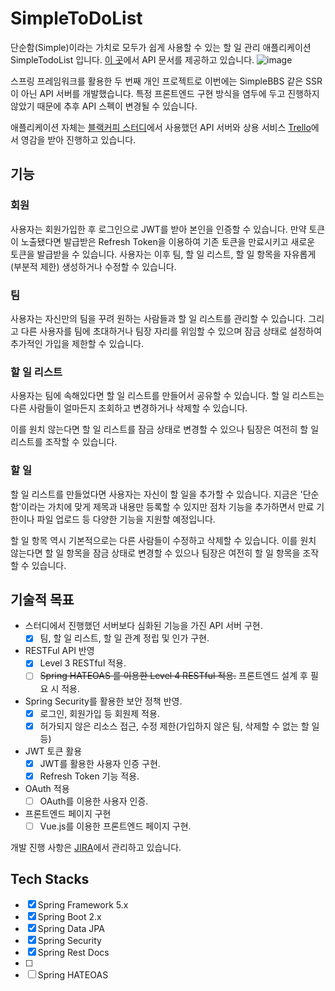 # SimpleToDoList
단순함(Simple)이라는 가치로 모두가 쉽게 사용할 수 있는 할 일 관리 애플리케이션 SimpleTodoList 입니다.
[이 곳](https://simple-todolist-springboot.herokuapp.com/docs/index.html)에서 API 문서를 제공하고 있습니다.
![image](https://user-images.githubusercontent.com/12295334/140961052-ead40ae9-e368-43fb-9f96-260cf6d81df1.png)

스프링 프레임워크를 활용한 두 번째 개인 프로젝트로 이번에는 SimpleBBS 같은 SSR이 아닌 API 서버를 개발했습니다. 특정 프론트엔드 구현 방식을 염두에 두고 진행하지 않았기 때문에
추후 API 스펙이 변경될 수 있습니다.

애플리케이션 자체는 [블랙커피 스터디](https://edu.nextstep.camp/s/YDLr4omo/)에서 사용했던 API 서버와 상용 서비스 [Trello](https://trello.com/)에서 영감을 받아 진행하고 있습니다.

## 기능
### 회원
사용자는 회원가입한 후 로그인으로 JWT를 받아 본인을 인증할 수 있습니다. 만약 토큰이 노출됐다면 발급받은 Refresh Token을 이용하여 기존 토큰을 만료시키고 새로운 토큰을 발급받을 수 있습니다.
사용자는 이후 팀, 할 일 리스트, 할 일 항목을 자유롭게(부분적 제한) 생성하거나 수정할 수 있습니다.

### 팀
사용자는 자신만의 팀을 꾸려 원하는 사람들과 할 일 리스트를 관리할 수 있습니다. 그리고 다른 사용자를 팀에 초대하거나 팀장 자리를 위임할 수 있으며 잠금 상태로 설정하여 추가적인 가입을 제한할 수 있습니다.

### 할 일 리스트
사용자는 팀에 속해있다면 할 일 리스트를 만들어서 공유할 수 있습니다. 할 일 리스트는 다른 사람들이 얼마든지 조회하고 변경하거나 삭제할 수 있습니다.

이를 원치 않는다면 할 일 리스트를 잠금 상태로 변경할 수 있으나 팀장은 여전히 할 일 리스트를 조작할 수 있습니다.

### 할 일
할 일 리스트를 만들었다면 사용자는 자신이 할 일을 추가할 수 있습니다. 지금은 '단순함'이라는 가치에 맞게 제목과 내용만 등록할 수 있지만 점차 기능을 추가하면서 만료 기한이나 파일 업로드 등 다양한 기능을 지원할 예정입니다.

할 일 항목 역시 기본적으로는 다른 사람들이 수정하고 삭제할 수 있습니다. 이를 원치 않는다면 할 일 항목을 잠금 상태로 변경할 수 있으나 팀장은 여전히 할 일 항목을 조작할 수 있습니다.

## 기술적 목표
- 스터디에서 진행했던 서버보다 심화된 기능을 가진 API 서버 구현.
  - [X] 팀, 할 일 리스트, 할 일 관계 정립 및 인가 구현.
- RESTFul API 반영
  - [X] Level 3 RESTful 적용.
  - [ ] ~~Spring HATEOAS 를 이용한 Level 4 RESTful 적용.~~ 프론트엔드 설계 후 필요 시 적용.
- Spring Security를 활용한 보안 정책 반영.
  - [X] 로그인, 회원가입 등 회원제 적용.
  - [X] 허가되지 않은 리소스 접근, 수정 제한(가입하지 않은 팀, 삭제할 수 없는 할 일 등)
- JWT 토큰 활용
  - [X] JWT를 활용한 사용자 인증 구현.
  - [X] Refresh Token 기능 적용.
- OAuth 적용
  - [ ] OAuth를 이용한 사용자 인증.
- 프론트엔드 페이지 구현
  - [ ] Vue.js를 이용한 프론트엔드 페이지 구현.

개발 진행 사항은 [JIRA](https://simpletodolist.atlassian.net/jira/software/projects/STDL/boards/1)에서 관리하고 있습니다.

## Tech Stacks
- [X] Spring Framework 5.x
- [X] Spring Boot 2.x
- [X] Spring Data JPA
- [X] Spring Security
- [X] Spring Rest Docs
- [ ] 
- [ ] Spring HATEOAS
